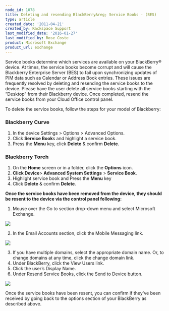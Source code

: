 ```yaml
---
node_id: 1078
title: Deleting and resending BlackBerry&reg; Service Books - (BES)
type: article
created_date: '2011-04-21'
created_by: Rackspace Support
last_modified_date: '2016-01-27'
last_modified_by: Rose Coste
product: Microsoft Exchange
product_url: exchange
---
```


Service books determine which services are
available on your BlackBerry&reg; device.  At times, the service books
become corrupt and will cause the Blackberry Enterprise Server (BES) to
fail upon synchronizing updates of PIM data such as Calendar or Address
Book entries. These issues are frequently resolved by deleting and
resending the service books to the device.  Please have the user delete
all service books starting with the &ldquo;Desktop&rdquo; from their Blackberry
device. Once completed, resend the service books from your Cloud Office
control panel.

To delete the service books, follow the steps for your model of Blackberry:

### Blackberry Curve

1.  In the device Settings &gt; Options &gt;
    Advanced Options.
2.  Click **Service Book**s and highlight a
    service book.
3.  Press the **Menu** key, click **Delete** & confirm
    **Delete**.



### Blackberry Torch 

1.  On the **Home** screen or in a folder, click the
    **Options** icon.
2.  **Click Device**&gt; **Advanced System Settings** &gt;
    **Service Book**.
3.  Highlight service book and Press the **Menu**
    key
4.  Click **Delete** & confirm **Delete**.



**Once the service books have been removed from the device,
they should be resent to the device via the control panel
following:**

1.  Mouse over the Go to section drop-down menu and select
    Microsoft Exchange.

![](http://c616663.r63.cf2.rackcdn.com/eaDeleting&ResendingBBServiceBooks1.png)



2.  In the Email Accounts section, click the Mobile
    Messaging link.

![](http://c616663.r63.cf2.rackcdn.com/eaDeleting&ResendingBBServiceBooks2.png)

3.  If you have multiple domains, select the appropriate
    domain name. Or, to change domains at any time, click the change
    domain link.
4.  Under BlackBerry, click the View Users link.
5.  Click the user&rsquo;s Display Name.
6.  Under Resend Service Books, click the Send to Device button.

![](http://c616663.r63.cf2.rackcdn.com/eaDeleting&ResendingBBServiceBooks3.png)

Once the service books have been resent, you can
confirm if they've been received by going back to the options section of
your BlackBerry as described above.
